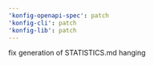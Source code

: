 ```yaml
---
'konfig-openapi-spec': patch
'konfig-cli': patch
'konfig-lib': patch
---
```


fix generation of STATISTICS.md hanging
